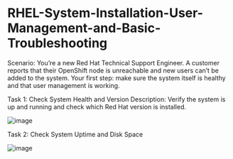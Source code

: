# RHEL-System-Installation-User-Management-and-Basic-Troubleshooting

Scenario:
You’re a new Red Hat Technical Support Engineer. A customer reports that their OpenShift node is unreachable and new users can’t be added to the system. Your first step: make sure the system itself is healthy and that user management is working.

Task 1: Check System Health and Version
Description:
Verify the system is up and running and check which Red Hat version is installed.

![image](https://github.com/user-attachments/assets/c4291dcb-741a-4195-ab77-ff21500450fe)

Task 2: Check System Uptime and Disk Space

![image](https://github.com/user-attachments/assets/b09509f8-3f2f-406f-a599-2a795b28dea2)

